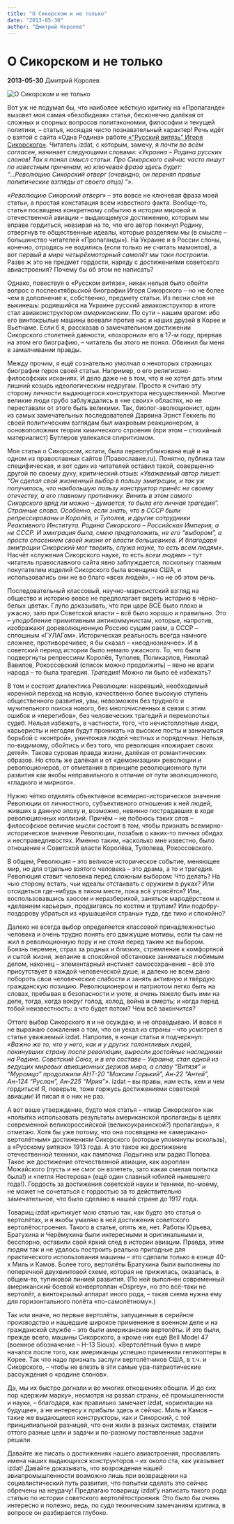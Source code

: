 ```yaml
---
title: "О Сикорском и не только"
date: "2013-05-30"
author: "Дмитрий Королев"
---
```


# О Сикорском и не только

**2013-05-30** Дмитрий Королев

![О Сикорском и не только](http://www.rosimperija.info/wp-content/uploads/2012/11/sikorsky_021.jpg)

Вот уж не подумал бы, что наиболее жёсткую критику на «Пропаганде» вызовет моя самая «безобидная» статья, бесконечно далёкая от сложных и спорных вопросов политэкономии, философии и текущей политики, – статья, носящая чисто познавательный характер! Речь идёт о взятой с сайта «Одна Родина» работе[ «“Русский витязь” Игоря Сикорского»](/7047.md). Читатель izdat, с которым, замечу, я *почти во всём согласен*, начинает следующими словами: *«Украина – Родина русских слонов! Так я понял смысл статьи. Про Сикорского сейчас часто пишут по известным причинам, но ключевая фраза здесь будет: “...Революцию Сикорский отверг (очевидно, он перенял правые политические взгляды от своего отца) ”»*.

*«Революцию Сикорский отверг*» – это вовсе не ключевая фраза моей статьи, а простая констатация всем известного факта. Вообще-то, статья посвящена конкретному событию в истории мировой и отечественной авиации – выдающемуся достижению, которым мы вправе гордиться, невзирая на то, что его автор покинул Родину, отвергнув те общественные идеалы, которые разделяем мы (в смысле – большинство читателей «Пропаганды»). На Украине и в России слоны, конечно, отродясь не водились (если только не считать мамонтов), а вот *первый в мире четырёхмоторный самолёт мы таки построили*. Разве ж это не предмет гордости, наряду с достижениями советского авиастроения? Почему бы об этом не написать?

Однако, повествуя о «Русском витязе», никак нельзя было обойти вопрос о послеоктябрьской биографии Игоря Сикорского – но не более чем в дополнение к, собственно, предмету статьи. Из песни слов не выкинешь: родившийся на Украине русский авиаконструктор в итоге стал авиаконструктором *американским*. По сути – нашим врагом: ибо его винтокрылые машины воевали против нас и наших друзей в Корее и Вьетнаме. Если б я, рассказав о замечательном достижении Сикорского столетней давности, «похоронил» его в 17-м году, прервав на этом его биографию, – читатель бы этого не понял. Обвинил бы меня в замалчивании правды.

Между прочим, я ещё сознательно умолчал о некоторых страницах биографии героя своей статьи. Например, о его религиозно-философских исканиях. И дело даже не в том, что я не хотел дать этим лишний козырь идеологическим недругам. Просто я считаю эту сторону личности выдающегося конструктора несущественной. Многие великие люди грубо заблуждались в «не своих» областях, но не переставали от этого быть великими. Так, биолог-эволюционист, один из самых замечательных последователей Дарвина Эрнст Геккель по своей политическим взглядам был махровым реакционером, а основоположник теории химического строения (при этом – стихийный материалист) Бутлеров увлекался спиритизмом.

Моя статья о Сикорском, кстати, была переопубликована ещё и на одном из православных сайтов (Православие.ru). Понятно, публика там специфическая, и вот один из читателей оставил такой, совершенно другой по своему духу, критический отзыв: *«Уважаемый автор пишет: “Он сделал свой жизненный выбор в пользу эмиграции, и так уж получилось, что наибольшую пользу конструктор принёс не своему отечеству, а его главному противнику. Винить в этом самого Сикорского вряд ли можно – думается, то была его личная трагедия”. Странные слова. Особенно, если знать, что в СССР были репрессированы и Королёв, и Туполев, и другие сотрудники Реактивного Института. Родина Сикорского – Российская Империя, а не СССР. И эмиграция была, смею предположить, не его “выбором”, а просто спасением своей жизни от власти большевиков. И благодаря эмиграции Сикорский мог творить, служа науке, то есть всем людям»*. Насчёт «служения Сикорского науке, то есть *всем людям*» – тут читатель православного сайта явно заблуждается, поскольку главным покупателем изделий Сикорского была военщина США, и использовались они не во благо «всех людей», – но не об этом речь.

Последовательный классовый, научно-марксистский взгляд на общество и историю вовсе не предполагает видеть историю в чёрно-белых цветах. Глупо доказывать, что при царе ВСЁ было плохо и ужасно, зато при Советской власти – всё было хорошо и правильно. Это – уподобление примитивным антикоммунистам, которые, напротив, изображают дореволюционную Россию сущим раем, а СССР – сплошным «ГУЛАГом». Историческая реальность всегда намного сложнее, противоречивее, я бы сказал – «неоднозначнее». И в советский период истории было немало ужасного. То, что были подвергнуты репрессиям Королёв, Туполев, Поликарпов, Николай Вавилов, Рокоссовский (список можно продолжить) – явно не враги народа – то была трагедия. *Трагедия*! Можно ли было её избежать?

В том и состоит диалектика Революции: назревший, необходимый коренной переход на новую, качественно более высокую ступень общественного развития, увы, невозможен без трудного и мучительного поиска нового, без многочисленных в связи с этим ошибок и «перегибов», без человеческих трагедий и перемолотых судеб. Нельзя избежать, в частности, того, что нечистоплотные люди, карьеристы и негодяи будут проникать на высокие посты и заниматься борьбой с «контрой», уничтожая людей честных и порядочных. Нельзя, по-видимому, обойтись и без того, что революция «пожирает своих детей». Такова суровая правда жизни, далёкая от романтических образов. Но столь же далёкая и от «демонизации» революции и революционеров, от отметания в принципе революционного пути развития как якобы неправильного в отличие от пути эволюционного, «гладкого и мирного».

Нужно чётко отделять объективное всемирно-историческое значение Революции от личностного, субъективного отношения к ней людей, живших в данную эпоху и, возможно, невинно пострадавших в ходе революционных коллизий. Причём – не побоюсь таких слов – философское величие мысли состоит в том, чтобы признать всемирно-историческое значение Революции, позабыв о каких-то личных обидах и несправедливостях. Именно таким, насколько мне известно, было отношение к Советской власти Королёва, Туполева, Рокоссовского.

В общем, Революция – это великое историческое событие, меняющее мир, но для отдельно взятого человека – это драма, а то и трагедия. Революция ставит человека перед сложным выбором: Что делать? На чью сторону встать, чьи идеалы отстаивать с оружием в руках? Или отсидеться где-нибудь в тихом месте, пока всё утрясётся? Или, воспользовавшись хаосом и неразберихой, заняться мародёрством и «деланием карьеры», продвигаясь по костям и трупам? Или подобру-поздорову убраться из «рушащейся страны» туда, где тихо и спокойно?

Далеко не всегда выбор определяется классовой принадлежностью человека и очень трудно понять его движущие мотивы, если ты сам не жил в революционную пору и не стоял перед таким же выбором. Боязнь перемен, страх за родных и близких, стремление к комфортной и сытой жизни, желание в спокойной обстановке заниматься любимым делом, наконец – элементарный инстинкт самосохранения – всё это присутствует в каждой человеческой душе, и далеко не всем дано побороть свои человеческие слабости и занять активную и твёрдую гражданскую позицию. Революционером и патриотом легко быть на словах, пребывая в безопасности и уюте, и очень тяжело быть ими на деле, тогда, когда вокруг голод, холод, война и смерть; и когда перед тобой неизвестность: а что будет потом? Чем всё закончится?

Оттого выбор Сикорского я и не осуждаю, и не оправдываю. И вовсе я не выражаю сожаления о том, что он уехал из страны – что усмотрел в статье уважаемый izdat. Напротив, в конце статьи я подчеркнул: *«Важно же то, что у него, как и у других талантливых людей, покинувших страну после революции, выросли достойные наследники на Родине. Советский Союз, и в его составе – Украина, стал одной из ведущих мировых авиационных держав мира, а славу “Витязя” и “Муромца” продолжили АНТ-20 “Максим Горький”, Ан-22 “Антей”, Ан-124 “Руслан”, Ан-225 “Мрия”»*. izdat – вы правы, нам есть, кем и чем гордиться! Я, поверьте, тоже горжусь достижениями советской авиации! И писал я о них не раз.

А вот ваше утверждение, будто моя статья – «пиар Сикорского» как «попытка использовать результаты американской пропаганды в целях современной великороссийской (великоукраинской?) пропаганды», я отметаю. Хотя бы уже потому, что она посвящена не «американо-вертолётным» достижениям Сикорского (которые упомянуты вскользь), а «Русскому витязю» 1913 года. А это такое же достижение отечественной техники, как лампочка Лодыгина или радио Попова. Такое же достижение отечественной авиации, как аэроплан Можайского (пусть и не смог он взлететь, зато какая смелая попытка была!) и «петля Нестерова» (ещё один славный юбилей нынешнего года!). Гордость за достижения советской науки и техники, по-моему, не может не сочетаться с гордостью за то действительно замечательное, что было сделано в нашей стране до 1917 года.

Товарищ izdat критикует мою статью так, как будто это статья о вертолётах, и я якобы умаляю в ней достижения советского вертолётостроения. Такого в статье, опять же, нет. Работы Юрьева, Братухина и Черёмухина были интересными и оригинальными и, бесспорно, оставили свой яркий след в истории авиации. Правда, этим людям так и не удалось построить реально пригодные для практического использования машины – это сделали только в конце 40-х Миль и Камов. Более того, вертолёты Братухина были выполнены по поперечной двухвинтовой схеме, которая не прижилась, оказалась, в общем-то, тупиковой линией развития. (По ней выполнен современный американский боевой конвертоплан «Osprey», но это всё-таки не вертолёт, а винтокрылый аппарат иного рода, – такая схема нужна ему для горизонтального полёта «по-самолётному».)

Так или иначе, но первые вертолёты, запущенные в серийное производство и нашедшие широкое применение в военном деле и на гражданской службе – это были американские вертолёты. И это были, прежде всего, машины Сикорского, а кроме них ещё Bell Model 47 (военное обозначение – H-13 Sioux). «Вертолётный бум» в мире начался после того, как американцы успешно применили геликоптеры в Корее. Так что надо признать заслуги вертолётчиков США, в т.ч. и Сикорского, – чтобы не влезть в эти самые ура-патриотические рассуждения о «родине слонов».

Да, мы их быстро догнали и во многих отношениях обошли. И до сих пор «держим марку», несмотря на развал страны, её промышленности и науки, – благодаря, как правильно замечает izdat, «ориентации на будущее», а не интересу к прибыли здесь и сейчас. Миль и Камов – такие же выдающиеся конструкторы, как и Сикорский, с той принципиальной разницей, что они жили в разных системах, ставили оттого разные цели и задачи и по-разному поставленные задачи решали.

Давайте же писать о достижениях нашего авиастроения, прославлять имена наших выдающихся конструкторов – их около ста, как указывает izdat! Давайте доказывать, что возрождение нашей авиапромышленности возможно лишь при возвращении на социалистический путь развития, что попытки сделать это сейчас обречены на неудачу! Предлагаю товарищу izdat’у написать такого рода статью по истории советского вертолётостроения. Это было бы очень интересно и полезно, ведь, по судя техническим замечаниям критика, в вопросе он разбирается глубоко.